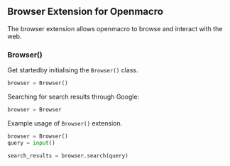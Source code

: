 ## Browser Extension for Openmacro
The browser extension allows openmacro to browse and interact with the web.

### <class> Browser()

Get startedby initialising the `Browser()` class.
```python
browser = Browser()
```

Searching for search results through Google:
```python
browser = Browser

```

Example usage of `Browser()` extension.
```python
browser = Browser()
query = input()

search_results = browser.search(query)
```
